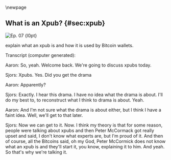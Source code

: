 \newpage
## What is an Xpub? {#sec:xpub}


![Ep. 07 {l0pt}](qr/07.png)

explain what an xpub is and how it is used by Bitcoin wallets.

Transcript (computer generated):

Aaron:
So, yeah. Welcome back. We're going to discuss xpubs today.

Sjors:
Xpubs. Yes. Did you get the drama

Aaron:
Apparently?

Sjors:
Exactly. I hear this drama. I have no idea what the drama is about. I'll do my best to, to reconstruct what I think to drama is about. Yeah.

Aaron:
And I'm not sure what the drama is about either, but I think I have a faint idea. Well, we'll get to that later.

Sjors:
Now we can get to it. Now. I think my theory is that for some reason, people were talking about xpubs and then Peter McCormack got really upset and said, I don't know what experts are, but I'm proud of it. And then of course, all the Bitcoins said, oh my God, Peter McCormick does not know what an xpub is and they'll start it, you know, explaining it to him. And yeah. So that's why we're talking it.

<!-- (the above section of the transcript was uncommented in order to have enough text to wrap around the QR code. This fixes QR placement in the next section)

Aaron:
It's like the classic cycle where it, where Peter McCormack says something slightly controversial about how everyone's being too, too nerdy about Bitcoin. And then everyone gets mad at him because he's not a real Bitcoiner. So then he gets his controversy for a show and then all the Bitcoiners get their, for two signaling for being a hardcore Bitcoin and everyone is happy.

Sjors:
Well, and if you want to virtue signal properly, you should listen to this podcast.

Aaron:
But I think even, I think that's not where it started, I think, but again, I only have a sort of faint idea of where the drama came from, but I think it started with Samourai wallet posting this article about how Wasabi wallet had some sort of weakness. Which was, I think very overblown, as far as I was able to tell, it seemed like a very overblown concern. They were making a lot of noise about it, which seemed the problem was actually pretty small. As far as I could tell while Samourai themselves, they have this xpub thing where if you're not using a full note, then you're sending your xpub to summarize. So that's actually very bad for privacy, which we'll get into. . Plus if you're mixing with other users on Samurai has their xpub, then that is detrimental to the anonymity set. I think that, so it's kind of these things where, you know, if you live in a glass house, don't throw stones. .

Sjors:
I believe that's a samurai developer once at that.

Aaron:
Oh he said that?

Sjors:
Like years ago in a different drama.

Aaron:
Okay. Well, I think that's sort of what's going on here where Samurai said something about wasabi and then people started to criticize, Samurai themselves for some of the weaknesses. And I guess that's maybe where Peter McCormack came out and said, I don't know an an xpub is.

Sjors:
I don't know if he actually said that I'm making that part up. So

Aaron:
I'm not even, I'm not sure about the first part either. So we're, we're just spit balling here. But this is probably, this is like a, how a classical Bitcoin Bitcoin drama story would unfold. Isn't it? Exactly.

Sjors:
This is a very stereotypical, so

Aaron:
This may well have been how it happened.

Sjors:
All right. So maybe we should then explain what an X puppet is. So let's

Aaron:
Get through to the X ball.

Sjors:
So a long, long time ago, my dear grandchildren, when you roll, you know, anyway, you have this wallet before it was called Pittcon core, but the original Bitcoin wallet, and what it would do is it would give you private keys. And because people already quickly realize that average uses a bad idea. It creates a new private key. Every time you receive coins or every time you send a change back to yourself. And in order to make the new address, you need to make a new private key. And those private keys are perfectly random or they should be perfectly random. A problem then is how do you back up your coins? And the idea was that the first time you start that going, you get about a hundred, maybe it was a different number keys, and you print those out or save them on some, you know, Arctic volt, whatever, and you move on with your life. But then once your 100 keys are all used up, a wallet will just create a hundred more keys. And if you forget to back those up and it's not like the wallet will warn you, uh, right. You're you are toast, your change will go for your keys, correct. Your change will go to the key number 101. And if you, if you then like, I have a boating accident or something, you

Aaron:
Yeah, your, your computer crashes and then you don't have a backup.

Sjors:
So quiet,

Aaron:
But by the way, this isn't even that long ago, I think. Right. Because you started explaining this, like, it's, it's pretty a story, but isn't that like just a couple of bits Glencore versions ago that seats were introduced.

Sjors:
I don't think they can cause the first thing to introduce seeds, it's probably quite

Aaron:
Sure it's not spot Bitcoin core was pretty recent when that was not very long ago.

Sjors:
I think it was 2016 or something since that it started using deterministically derived keys has been only a few years. Yeah. Yeah. But I think there was a standard proposals to do this in 2013. So standards have been around a bit longer. It's called bit 32. Yeah. And the idea there is that you create a single master key from which you derive all the other keys deterministically so that if you know the master key, you know, all the individual keys and to the outside world, while all of these,

Aaron:
All of the individual key. Correct. Right.

Sjors:
Yeah. And to the outside world, you just see random looking addresses, but to you, they're all connected. So let's go into

Aaron:
That in a little bit more detail. So first of all, the master key, that's a random number. That's really all of this and yet, right. And then from that random, because that's all private key ever is just a random number. And from that random number, you can generate seemingly random number, which is the public key, which is actually mathematically linked. But the math only works one way. So one way function.

Sjors:
Yeah. And so the idea is you start with a random number and then you hash the random number and you assume that the hash produces another random number

Aaron:
And would, should look run.

Sjors:
Yeah. That's like, you should not be able to predict the original number from it and you should not get collisions. So should be, if you start with a 256 bit number, that means there are two to the power, 256 possible numbers. You hope that if you run those through a hash function, the result will also be due to the power of 2 56 different numbers. And not for example, with some of the earlier sharp functions or MD five or whatever, where you might have two different numbers that would produce the same end result, that kind of stuff. Yeah. Assuming that's all correct. You basically. Yeah. You start with a single random number and then you generate a whole bunch of private keys for your wallet, which is great. Okay.

Aaron:
So let's see, we started with this random number, the master key. What do you derive from the master kit first?

Sjors:
You basically, you can put these numbers in a tree. So without bothering people with the exact math, if only because I don't know the exact math, you create a child key at one level or multiple child keys at a level. So you can have a tree with branches where you might want to divide your coins into accounts or other things. Yeah.

Aaron:
Clear for Peter. If he's listening, we're not talking about actual trees. We're talking about we're generating numbers from other numbers. Correct. And that's what we call the branches. The numbers we've just generated from a different number. That's what we call a branch, right. From this branch, if you want, you can generate another, that's another number. And then,

Sjors:
Yeah. And there's this somewhat of a standard way to do that. So for example, most Bitcoin wallets, when you create an address, that's not segwayed, you would start with the master key, then you do derivation number 44 hard-earned and we'll get into what hardened means. Then you do derivation number zero hardened, which has, this is Bitcoin. And then you do derivation number zero hardened, which is your first account because we count from zero, of course. And then you do another derivation zero that says this is receive address and another, and then you do derivations zero or one or two or three or four or five or six or seven, depending on which address you're about to use. So that's kind of what it looks like. And while I all do this automatically, and if every wallet does it the same way, then you can actually import it to a different wallet. Now let's say you are not using your own node and you want to look up your balance. Now you have a problem because to the server, you have to ask it, Hey, this is my address. What's my balance. And you could give it a list of a thousand addresses, uh, that could get quite slow. And so what you said would do is you sent this thing cold, the X pub,

Aaron:
The

Sjors:
X Bob. Yes. And so the expo is a master public key, not a master private key at a certain part of the tree. It'll give you all the addresses below that part of the tree. This tree is hanging upside down to be clear. So that's, that's what trees do in technical literature. So for example,

Aaron:
We'll add a, uh, article with a couple of pictures in the show notes, because pictures really do help when, when trying to understand this. Yeah.

Sjors:
But basically if you, if you say you have an account, uh, some sort of separation of funds, then you would give the server the expo for that account. So the server can then see all the addresses for that account, but not addresses for your different account or even for your different coins that you may have on the same tree, somewhere else in a tree.

Aaron:
Yeah. And so I'm, I'm a wallet, I'm a wallet right now. Okay. And you're, you're a surfer. Yeah. Um, I don't have to full blockchain and I want to know how many funds I have, how many Bitcoins I have. I could send you a bunch of addresses that I know I have because I have my, you know, I can generate them. And I know I have my seed so I can generate all my addresses. And I, you know, for example, we'll get to this in a bit, but I'll send you my first 20 addresses. And then I ask you a short, uh, how many Bitcoins do I actually have? Can you please check the blockchain for me? Yeah. I could do that. Or I could send you my ex pub. And that way you can generate my 20 addresses plus way more you can, uh, generate as many as you want. Yeah. And then you tell me how many hats, so that's sort of two different ways of doing it. So yeah. Some wallets shared their X pubs.

Sjors:
Exactly. And if we want to go a little bit more into detail there, the expert is what you do as you derive change, address, sorry. Receive addresses from it and change addresses because your wallet might have changed and stuff. Sure. And then, and so the change, the receive chain is child number zero of the expert. And the change Jane is child number one of the expert. Sure. And then every address is child number zero one, et cetera, all of that. And so typically yeah, you, the server would generate all these addresses, but of course the problem here is, okay, let's say I'm sending the server one expo every 0.1 seconds. And the server has to derive all these actresses that gets pretty painful. So maybe you don't want it to serve it, to derive a million addresses. So then the question is what, what's the reasonable limit and a wise man or woman in 2013 said, let's make that 20.

Aaron:
We're now getting sort of into the problems with [inaudible]. Yes. Yes. Okay. So they're listening to now getting into the problems. So it shows what you're saying. Yes. So you, you want to, I'm asking you, how many, how many phones do I have? So I send you my X-Box I'm the wallet still, and then you're generating, how many are you generally?

Sjors:
I'm going to look at the first 20 addresses of that expo. And then the rule is if I don't find anything, I'm going to stop looking.

Aaron:
Yeah. You're just kind of assume you don't have any funds or you're going to assume, I should say I don't have any fun,

Sjors:
But if I do find something, I'll keep looking basically until there's a gap of 20, that's called the gap limit. Right.

Aaron:
And, and I'm assuming that's, when you say you don't find anything, it doesn't just mean if there's any funds in the address. Now it just means if there's funds now or ever.

Sjors:
Exactly. Yeah. Because the way most block explorers do this is they have an index of every known Bitcoin address. Sorry. I looked at her and the transactions that ever went to that address. So I just generate all these addresses and I see if they're in my database and if they're in my database, then I just keep looking and looking and looking until I don't find anything in my database anymore.

Aaron:
Yeah. So as a Steiner, this is some sort of protocol standard. This is just a way, you know, someone came up with this and did it became sort of a, what do you call it?

Sjors:
It's a wallet standard. Right. But it's not a consensus.

Aaron:
Yeah. W sorry. That's what I meant. It's not electric consensual, but it's become like a one center. So you're, you're looking for the first gap of 20 addresses that have been completely unused. And from then on, you're going to assume, okay, that's how far you got with this addresses.

Sjors:
You were assuming here that the way people use it is they create an address. They send it to a friend, they received some coins, then they do it again. But maybe sometimes their friend doesn't pay. Right. Right. That scenario, it makes sense to have this 20 limit. Yeah. Problem is now you're running a web shop, a, let's say a BDC pay server. And this server generates an invoice every time the user goes to the checkout, but a lot of people just abandoned the checkout. And so

Aaron:
Yeah, they get to the checkout. I figure out, wait, this is actually too expensive or wait, I don't actually have enough Bitcoin in my wallet or, and another, maybe they're just no with webshop that's also possible

Sjors:
Or spying on the web

Aaron:
Travel.

Sjors:
Yeah. Or spying on the web shop. Oh yeah. They might want to know all the addresses. And in the case of BDC pay server, there was a specific thing where it also supports lightening, but it's going to make an on chain address, even if you use lightning, which means that for every lightning payment, there's also an address being generated, which is not used. And so that, that gap of 20 is reached pretty quickly.

Aaron:
Right. So then 20 people in a row use lightning, or for some other reason, don't make a payments, bitsy pay surfer. That's all we were talking about too. Yeah. So they ask some server, how many Bitcoins are in my address and is the surfer checks these 20th verses in the roads that haven't been used. And then they assume, okay, well, that's how far the Walt has been used. So every payment that's came after, it just doesn't show up and bitsy pay for server or

Sjors:
Well, BTC pay server will be fine. But if you let's say you're using VTP server with a hardware wallet, and you then want to see with your normal hardware wallet, software, what is actually on the wallet, your normal hardware wallet, software. It might not show it depending on if they actually honor the gap. Right. Which they might not because a lot of wallets will actually scan a bit more than that. But I mean,

Aaron:
And he's a problem to solve this. Isn't even really a problem with expo. This is the problem with the wallet standard that someone came up with at some point, oh

Sjors:
Yeah. It's nothing to do X-Box specifically,

Aaron:
But it is a problem with deterministic key derivation that you have to do straight off between a dos factor and good privacy, because you could just use the same mattress all the time. That's back for privacy. We could generate a new address all the time, but now somebody needs to track that. And that can get out of hand. If somebody is attacking you still, this seems like a minor problem to me.

Sjors:
I can assure you from having worked on Wallace, that is a major headache, but in the scheme of things for Bitcoin, I'm sure it's a minor problem, right? If you're the one needing to deal with a problem, it's not a minor problem. Exactly. Because also the other thing is maybe a hardware wallet. That's really smart, like a hardware wallet that can actually parse transactions or a blockchain. It needs to go through that. And it might be very slowly derivations. So there's some limits there at least, because I think I, once casually proposed to people to increase the cap, limit, some people who worked on hardware, wallets are like, don't even think about it.

Aaron:
Right? The next problem seems, or I already mentioned it, but that seems like a much bigger problem to me. That's, you're giving up your entire privacy. If you're using a wallet with next pub,

Sjors:
If you're doing it that way, I mean, obviously you should run a full node and do everything yourself. But if you're using a remote server to check your balance, then yeah. It's not good for your privacy. If you just give them the Xbox, because they can see all your transactions and worse than that or your transaction ever. Yeah. And in the future. Yes. So if the, our tax authorities ask you for your expo, you're screwed because now the tax authorities can just watch you forever in real time, unless you, of course, James a wallet. Yeah. So that's not good. I think some hardware walls and some software while it's still do this, others might've gotten a little bit better by actually sending individual addresses. But this is tedious too, because let's say your wallet and you only sent the last 10 addresses to the server. Well, what if somebody sent you money to the first address and now you occasionally still have to check the first address or the user logs in and says, oh my God, the money never arrived. And then there has to be some refresh button or something that sends all the previous addresses. So make that UX work is tedious. Yeah. It's no problem if you run your own node, but the whole point for these experts is kind of to make it easy to communicate with the server.

Aaron:
Yeah. All right. So we have the gap limits, problem, privacy problem, or any other problems.

Sjors:
Well, yes, I think we'll get to that, but maybe we can talk about this original seed again, this, this master key, uh, because there is this really nice.

Aaron:
This is not really a problem with X expo. No. You just want to talk about the seat. Yeah. Okay. Let's talk about the seat.

Sjors:
I mean, we don't have to talk about expo at the time. That's what the episode

Aaron:
Is about those shorts.

Sjors:
Well, we'll get to that. Okay. On. So basically this, you start with the master key and the master key could be written down as, as a hexadecimal number of it's kind of difficult to remember and difficult to write down. I think most people don't like writing Hicks. And so there's a standard called BIP 39, which changes it into a word, a nice goldfish or dokie version of that of a, of such a phrase could be a much surprise, very convinced guard change, right? Radio network leader, et cetera, et cetera,

Aaron:
To be clear, this is an actual, this is something you could actually use. There's a doggy version of CBE. Yes.

Sjors:
I suggest not using it. It suggests not using it, but it is possible. It's possible. Yeah. Yeah. Because there's a set of 4,000 words roughly. And you know, and if you take 12 or 24 of those, you get 128 to two and then 56 bits of randomness.

Aaron:
Yeah. So to be clear, we, we started out saying that the master key is just a random number basically. And what you're explaining here is that you can convert this random number into a series of words.

Sjors:
You can't, you start with a series of words and you convert it into that random number the other way round.

Aaron:
Yeah, you're right.

Sjors:
Um, but that's fine. So that's what people tend to write down. Those 12 to 24 words are the start of the masters seed, which then eventually leads to this X-bar once you get to a specific, uh, sub part of the tree. Yep. That's all good and fun. There are some problems with the choice of words is one of those standards that was developed before people were using it in generally when you do that, it just people then actually start implementing it into wallets and thinking about it a little bit more. And they're like, actually, this kind of sucks. So for example, some of the words are too similar. Other words have too many, the same starting letters. So if you're typing on a, on a tiny little hardware wallet, trying to type in the words, usually it just asks you for the first couple of letters, but the word list was not chosen smart for that. So you often need quite a few letters, even though that could have been done better, there's some other problems would make it hard to translate.

Aaron:
I think there are some very specific Bitcoin words in there, which some people have objected to because it sort of gives away that it is a Bitcoin wallet.

Sjors:
I can assure you if you type 12 or 24 words in any online place that hits any server, there will be some malware on that server that will, that will interpret it as a Bitcoin seed. And we'll take all your coins within seconds. If not now, then by the time you need your seat, it will be the case.

Aaron:
Well, still, you know, there's some burglary in your home and then there's 12 words. And then if one of the words is Satoshi, then that might increase the chance to study.

Sjors:
There are some police manuals floating online that basically say, Hey, look for 12 to 24 words in somebody's flower pot. And if you have that, give it to this guy and he'll take all the Bitcoin, right? Yeah. That's that's well known. I don't think you can fix that unless you also randomize the number of words and to something other obscure. Then of course the trade-off is if you die and nobody knows what the hell to do. So it's, that's tricky

Aaron:
Anyway. So yeah, you think the standards this time could have been optimized,

Sjors:
I will say, but it's not a big enough problem that people want to revamp everything for it.

Aaron:
Yeah. Plus I think it would be a bad idea to revamp everything for us. Like as long as it's worked well enough, I would say, let's keep it because it's good. If people can keep using their seeds into the future. Oh, well, if Wallace update their software all the time to you to use different seeds, then people are going to lose their money because they can't remember which software to use to which

Sjors:
The way you would upgrade this is by making. So that software can tell whether it was an old style or a new style phase

Aaron:
Compatible

Sjors:
Or not backwards compatible, but the opposite. So basically there would always be a word in the new seed that is not valid than the old seed. So old software just won't even recognize it. No, but I

Aaron:
Want, oh wait, also form Woodlands. Recognize it.

Sjors:
So if you, if you were to come up with a new standard, you would put a word in that standard. Yes. That is not part of the old standard.

Aaron:
Yeah. But I'm thinking about the opposite thing. Like in 10 years from now someone at their seed from cold storage, they download a wallet. They want to be able to insert that, even though there was no, it uses a new type of seat.

Sjors:
Yeah. So you would have to have all the modern wa wallets off air would have to support the old standard at least as an import. Yes. And I guess if you don't have a new standard, that's more likely to be the case for the need

Aaron:
To be backwards compatible. Yes.

Sjors:
The software needs to be backwards compatible, but the standard doesn't that's okay.

Aaron:
I, yeah. Good point.

Sjors:
So another thing sort of related to this about standardization is that these 12 to 24 words I think is mostly the same for every wallet, the way that works, but there are derivations. So how do you go from the root of the tree, the master key to each of the addresses in your wallet. And unfortunately several wallets do that in different ways, right. And a headache causing way. So if you find those 12 words and you think you've got somebody who's Bitcoin, well, you, maybe you do, maybe you don't, but they could be anywhere in that tree. So there's a site called wallet, recovery.org, wallets, recovery, that org, sorry to send you to a phishing site, if you typed that wrong

Aaron:
Wallet, recovery, that org,

Sjors:
And that has a list of old and new wallets and how they actually go from the secret or the mnemonic to each individual address. And it just tells you that it's a bit of a headache.

Aaron:
It was just an incredibly long list. Yeah. But a lot of them do sort of use the same thing that in a Mexican looking at list a little bit closer, it's not like they're all doing something different.

Sjors:
Yeah. I mean, th there's basically for the old style addresses, you know, it usually starts with zero it's it's 44 slash zero slash star for the accounts and for SegWit wrapped it's 49 and for a native sequitous 84, once you get to multisig, your headache might increase like how to derive a multisig wallet with two different seeds and the different roles and what sequence and stuff. Yeah. That's painful. So basically when you back up a wallet, you better also back up how, how their patients work. So you may want to not just write down your moniker, but maybe some hints about what wallet software you were using. Yeah. Depending on who's the audience for that information. Of course. Okay.

Aaron:
Is that

Sjors:
Asphalt? I think so. I think we've, we've uncovered the mystery. We've addressed the drama we have, uh, we have deescalated the conflict. That's what we're here for. I think we're good. All right. Anything else you need to cover? No, I don't think so. How long have we been recording now? 25 minutes long enough. It's long enough. All right. Thank you for listening to the van Greer. I'm shorts, NATO. There you go.


Helpful Links:

http://rosenbaum.se/book/grokking-bitcoin-4.html#_hierarchical_deterministic_wallets
https://walletsrecovery.org

-->
